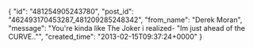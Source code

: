  {
   "id": "481254905243780",
   "post_id": "462493170453287_481209285248342",
   "from_name": "Derek Moran",
   "message": "You're kinda like The Joker i realized- \"Im just ahead of the CURVE..\"",
   "created_time": "2013-02-15T09:37:24+0000"
 }
